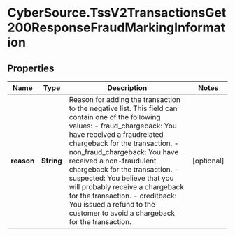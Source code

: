 # CyberSource.TssV2TransactionsGet200ResponseFraudMarkingInformation

## Properties
Name | Type | Description | Notes
------------ | ------------- | ------------- | -------------
**reason** | **String** | Reason for adding the transaction to the negative list. This field can contain one of the following values: - fraud_chargeback: You have received a fraudrelated chargeback for the transaction. - non_fraud_chargeback: You have received a non-fraudulent chargeback for the transaction. - suspected: You believe that you will probably receive a chargeback for the transaction. - creditback: You issued a refund to the customer to avoid a chargeback for the transaction.  | [optional] 


